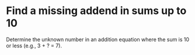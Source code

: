 # Find a missing addend in sums up to 10

Determine the unknown number in an addition equation where the sum is 10 or less (e.g., 3 + ? = 7).
